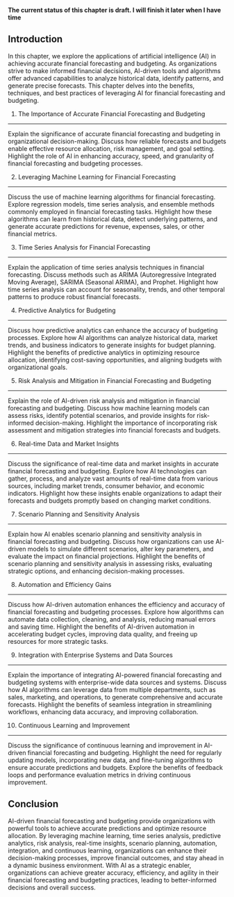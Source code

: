 **The current status of this chapter is draft. I will finish it later when I have time**

Introduction
------------

In this chapter, we explore the applications of artificial intelligence (AI) in achieving accurate financial forecasting and budgeting. As organizations strive to make informed financial decisions, AI-driven tools and algorithms offer advanced capabilities to analyze historical data, identify patterns, and generate precise forecasts. This chapter delves into the benefits, techniques, and best practices of leveraging AI for financial forecasting and budgeting.

1. The Importance of Accurate Financial Forecasting and Budgeting
-----------------------------------------------------------------

Explain the significance of accurate financial forecasting and budgeting in organizational decision-making. Discuss how reliable forecasts and budgets enable effective resource allocation, risk management, and goal setting. Highlight the role of AI in enhancing accuracy, speed, and granularity of financial forecasting and budgeting processes.

2. Leveraging Machine Learning for Financial Forecasting
--------------------------------------------------------

Discuss the use of machine learning algorithms for financial forecasting. Explore regression models, time series analysis, and ensemble methods commonly employed in financial forecasting tasks. Highlight how these algorithms can learn from historical data, detect underlying patterns, and generate accurate predictions for revenue, expenses, sales, or other financial metrics.

3. Time Series Analysis for Financial Forecasting
-------------------------------------------------

Explain the application of time series analysis techniques in financial forecasting. Discuss methods such as ARIMA (Autoregressive Integrated Moving Average), SARIMA (Seasonal ARIMA), and Prophet. Highlight how time series analysis can account for seasonality, trends, and other temporal patterns to produce robust financial forecasts.

4. Predictive Analytics for Budgeting
-------------------------------------

Discuss how predictive analytics can enhance the accuracy of budgeting processes. Explore how AI algorithms can analyze historical data, market trends, and business indicators to generate insights for budget planning. Highlight the benefits of predictive analytics in optimizing resource allocation, identifying cost-saving opportunities, and aligning budgets with organizational goals.

5. Risk Analysis and Mitigation in Financial Forecasting and Budgeting
----------------------------------------------------------------------

Explain the role of AI-driven risk analysis and mitigation in financial forecasting and budgeting. Discuss how machine learning models can assess risks, identify potential scenarios, and provide insights for risk-informed decision-making. Highlight the importance of incorporating risk assessment and mitigation strategies into financial forecasts and budgets.

6. Real-time Data and Market Insights
-------------------------------------

Discuss the significance of real-time data and market insights in accurate financial forecasting and budgeting. Explore how AI technologies can gather, process, and analyze vast amounts of real-time data from various sources, including market trends, consumer behavior, and economic indicators. Highlight how these insights enable organizations to adapt their forecasts and budgets promptly based on changing market conditions.

7. Scenario Planning and Sensitivity Analysis
---------------------------------------------

Explain how AI enables scenario planning and sensitivity analysis in financial forecasting and budgeting. Discuss how organizations can use AI-driven models to simulate different scenarios, alter key parameters, and evaluate the impact on financial projections. Highlight the benefits of scenario planning and sensitivity analysis in assessing risks, evaluating strategic options, and enhancing decision-making processes.

8. Automation and Efficiency Gains
----------------------------------

Discuss how AI-driven automation enhances the efficiency and accuracy of financial forecasting and budgeting processes. Explore how algorithms can automate data collection, cleaning, and analysis, reducing manual errors and saving time. Highlight the benefits of AI-driven automation in accelerating budget cycles, improving data quality, and freeing up resources for more strategic tasks.

9. Integration with Enterprise Systems and Data Sources
-------------------------------------------------------

Explain the importance of integrating AI-powered financial forecasting and budgeting systems with enterprise-wide data sources and systems. Discuss how AI algorithms can leverage data from multiple departments, such as sales, marketing, and operations, to generate comprehensive and accurate forecasts. Highlight the benefits of seamless integration in streamlining workflows, enhancing data accuracy, and improving collaboration.

10. Continuous Learning and Improvement
---------------------------------------

Discuss the significance of continuous learning and improvement in AI-driven financial forecasting and budgeting. Highlight the need for regularly updating models, incorporating new data, and fine-tuning algorithms to ensure accurate predictions and budgets. Explore the benefits of feedback loops and performance evaluation metrics in driving continuous improvement.

Conclusion
----------

AI-driven financial forecasting and budgeting provide organizations with powerful tools to achieve accurate predictions and optimize resource allocation. By leveraging machine learning, time series analysis, predictive analytics, risk analysis, real-time insights, scenario planning, automation, integration, and continuous learning, organizations can enhance their decision-making processes, improve financial outcomes, and stay ahead in a dynamic business environment. With AI as a strategic enabler, organizations can achieve greater accuracy, efficiency, and agility in their financial forecasting and budgeting practices, leading to better-informed decisions and overall success.
